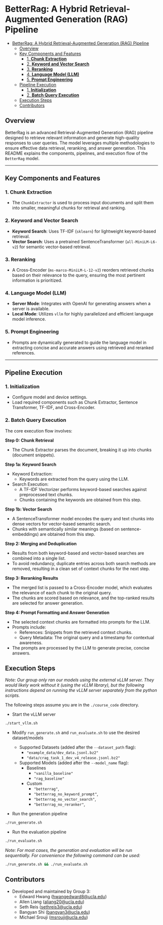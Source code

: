 # BetterRag: A Hybrid Retrieval-Augmented Generation (RAG) Pipeline

- [BetterRag: A Hybrid Retrieval-Augmented Generation (RAG) Pipeline](#betterrag-a-hybrid-retrieval-augmented-generation-rag-pipeline)
    - [Overview](#overview)
    - [Key Components and Features](#key-components-and-features)
        - [1. **Chunk Extraction**](#1-chunk-extraction)
        - [2. **Keyword and Vector Search**](#2-keyword-and-vector-search)
        - [3. **Reranking**](#3-reranking)
        - [4. **Language Model (LLM)**](#4-language-model-llm)
        - [5. **Prompt Engineering**](#5-prompt-engineering)
    - [Pipeline Execution](#pipeline-execution)
        - [1. **Initialization**](#1-initialization)
        - [2. **Batch Query Execution**](#2-batch-query-execution)
    - [Execution Steps](#execution-steps)
    - [Contributors](#contributors)


## Overview

BetterRag is an advanced Retrieval-Augmented Generation (RAG) pipeline designed to retrieve relevant information and generate high-quality responses to user queries. The model leverages multiple methodologies to ensure effective data retrieval, reranking, and answer generation. This README explains the components, pipelines, and execution flow of the `BetterRag` model.

---

## Key Components and Features

### 1. **Chunk Extraction**
- The `ChunkExtractor` is used to process input documents and split them into smaller, meaningful chunks for retrieval and ranking.

### 2. **Keyword and Vector Search**
- **Keyword Search**: Uses TF-IDF (`sklearn`) for lightweight keyword-based retrieval.
- **Vector Search**: Uses a pretrained SentenceTransformer (`all-MiniLM-L6-v2`) for semantic vector-based retrieval.

### 3. **Reranking**
- A Cross-Encoder (`ms-marco-MiniLM-L-12-v2`) reorders retrieved chunks based on their relevance to the query, ensuring the most pertinent information is prioritized.

### 4. **Language Model (LLM)**
- **Server Mode**: Integrates with OpenAI for generating answers when a server is available.
- **Local Mode**: Utilizes `vllm` for highly parallelized and efficient language model inference.

### 5. **Prompt Engineering**
- Prompts are dynamically generated to guide the language model in extracting concise and accurate answers using retrieved and reranked references.

---

## Pipeline Execution

### 1. **Initialization**
- Configure model and device settings.
- Load required components such as Chunk Extractor, Sentence Transformer, TF-IDF, and Cross-Encoder.

### 2. **Batch Query Execution**
The core execution flow involves:

**Step 0: Chunk Retrieval**
- The Chunk Extractor parses the document, breaking it up into chunks (document snippets).

**Step 1a: Keyword Search**
- Keyword Extraction:
    - Keywords are extracted from the query using the LLM.
- Search Execution:
    - A TF-IDF Vectorizer performs keyword-based searches against preprocessed text chunks.
    - Chunks containing the keywords are obtained from this step.

**Step 1b: Vector Search**
- A SentenceTransformer model encodes the query and text chunks into dense vectors for vector-based semantic search.
- Chunks with semantically similar meanings (based on sentence-embeddings) are obtained from this step.

**Step 2: Merging and Deduplication**
- Results from both keyword-based and vector-based searches are combined into a single list.
- To avoid redundancy, duplicate entries across both search methods are removed, resulting in a clean set of context chunks for the next step.

**Step 3: Reranking Results**
- The merged list is passed to a Cross-Encoder model, which evaluates the relevance of each chunk to the original query.
- The chunks are scored based on relevance, and the top-ranked results are selected for answer generation.

**Step 4: Prompt Formatting and Answer Generation**
- The selected context chunks are formatted into prompts for the LLM.
- Prompts include:
    - References: Snippets from the retrieved context chunks.
    - Query Metadata: The original query and a timestamp for contextual awareness.
- The prompts are processed by the LLM to generate precise, concise answers.

## Execution Steps
*Note: Our group only ran our models using the external vLLM server. They would likely work without it (using the vLLM library), but the following instructions depend on running the vLLM server separately from the python scripts.*

The following steps assume you are in the `./course_code` directory.

- Start the vLLM server
```sh
./start_vllm.sh
```

- Modify `run_generate.sh` and `run_evaluate.sh` to use the desired dataset/models
    - Supported Datasets (added after the `--dataset_path` flag):
        - `"example_data/dev_data.jsonl.bz2"`
        - `"data/crag_task_1_dev_v4_release.jsonl.bz2"`
    - Supported Models (added after the `--model_name` flag):
        - Baselines
            - `"vanilla_baseline"`
            - `"rag_baseline"`
        - Custom
            - `"betterrag"`,
            - `"betterrag_no_keyword_prompt"`,
            - `"betterrag_no_vector_search"`,
            - `"betterrag_no_reranker"`,

- Run the generation pipeline
```sh
./run_generate.sh
```

- Run the evaluation pipeline
```sh
./run_evaluate.sh
```

*Note: For most cases, the generation and evaluation will be run sequentially. For convenience the following command can be used:*
```sh
./run_generate.sh && ./run_evaluate.sh
```

## Contributors
- Developed and maintained by Group 3:
    - Edward Hwang (hwangedward8@ucla.edu)
    - Allen Liang (aliang20@ucla.edu)
    - Seth Reis (sethreis3@ucla.edu)
    - Bangyan Shi (bangyan3@ucla.edu)
    - Michael Srouji (msrouji@ucla.edu)